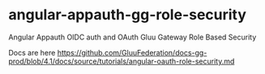# angular-appauth-gg-role-security
Angular Appauth OIDC auth and OAuth Gluu Gateway Role Based Security

Docs are here https://github.com/GluuFederation/docs-gg-prod/blob/4.1/docs/source/tutorials/angular-oauth-role-security.md
